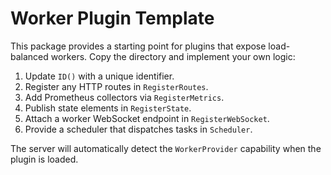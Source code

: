 # Worker Plugin Template

This package provides a starting point for plugins that expose load-balanced
workers.  Copy the directory and implement your own logic:

1. Update `ID()` with a unique identifier.
2. Register any HTTP routes in `RegisterRoutes`.
3. Add Prometheus collectors via `RegisterMetrics`.
4. Publish state elements in `RegisterState`.
5. Attach a worker WebSocket endpoint in `RegisterWebSocket`.
6. Provide a scheduler that dispatches tasks in `Scheduler`.

The server will automatically detect the `WorkerProvider` capability when the
plugin is loaded.

